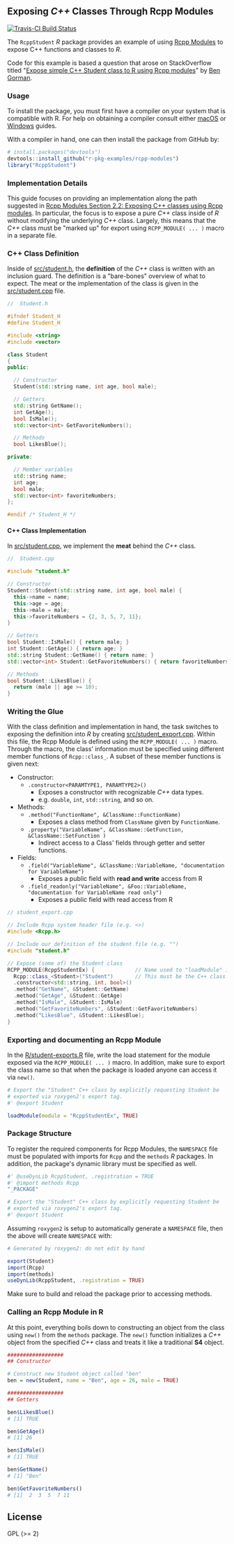 ## Exposing _C++_ Classes Through Rcpp Modules

[![Travis-CI Build Status](https://travis-ci.org/r-pkg-examples/rcpp-modules.svg?branch=master)](https://travis-ci.org/r-pkg-examples/rcpp-modules)

The `RcppStudent` _R_ package provides an example of using [Rcpp Modules](https://cran.r-project.org/web/packages/Rcpp/vignettes/Rcpp-modules.pdf)
to expose C++ functions and classes to _R_.

Code for this example is based a question that arose on StackOverflow titled
"[Expose simple C++ Student class to R using Rcpp modules](https://stackoverflow.com/questions/53659500/expose-simple-c-student-class-to-r-using-rcpp-modules)" 
by [Ben Gorman](https://github.com/ben519).

### Usage

To install the package, you must first have a compiler on your system that is
compatible with R. For help on obtaining a compiler consult either
[macOS](http://thecoatlessprofessor.com/programming/r-compiler-tools-for-rcpp-on-os-x/)
or
[Windows](http://thecoatlessprofessor.com/programming/rcpp/install-rtools-for-rcpp/)
guides.

With a compiler in hand, one can then install the package from GitHub by:

```r
# install.packages("devtools")
devtools::install_github("r-pkg-examples/rcpp-modules")
library("RcppStudent")
```

### Implementation Details

This guide focuses on providing an implementation along the path suggested
in [Rcpp Modules Section 2.2: Exposing C++ classes using Rcpp modules](https://cran.r-project.org/web/packages/Rcpp/vignettes/Rcpp-modules.pdf#page=4).
In particular, the focus is to expose a pure _C++_ class inside of _R_ without
modifying the underlying _C++_ class. Largely, this means that the _C++_ class
must be "marked up" for export using `RCPP_MODULE( ... )` macro in a separate
file.

### C++ Class Definition

Inside of [src/student.h](src/student.h), the **definition** of the _C++_ class
is written with an inclusion guard. The definition is a "bare-bones" overview
of what to expect. The meat or the implementation of the class is given in the
[src/student.cpp](src/student.cpp) file.

```c++
//  Student.h

#ifndef Student_H
#define Student_H

#include <string>
#include <vector>

class Student
{
public:

  // Constructor
  Student(std::string name, int age, bool male);

  // Getters
  std::string GetName();
  int GetAge();
  bool IsMale();
  std::vector<int> GetFavoriteNumbers();

  // Methods
  bool LikesBlue();

private:

  // Member variables
  std::string name;
  int age;
  bool male;
  std::vector<int> favoriteNumbers;
};

#endif /* Student_H */
```

#### C++ Class Implementation

In [src/student.cpp](src/student.cpp), we implement the **meat** behind the _C++_ class. 

```cpp
//  Student.cpp

#include "student.h"

// Constructor
Student::Student(std::string name, int age, bool male) {
  this->name = name;
  this->age = age;
  this->male = male;
  this->favoriteNumbers = {2, 3, 5, 7, 11};
}

// Getters
bool Student::IsMale() { return male; }
int Student::GetAge() { return age; }
std::string Student::GetName() { return name; }
std::vector<int> Student::GetFavoriteNumbers() { return favoriteNumbers; }

// Methods
bool Student::LikesBlue() {
  return (male || age >= 10);
}
```

### Writing the Glue

With the class definition and implementation in hand, the task switches to exposing
the definition into _R_ by creating [src/student_export.cpp](src/student_export.cpp).
Within this file, the Rcpp Module is defined using the `RCPP_MODULE( ... )` macro.
Through the macro, the class' information must be specified using different
member functions of `Rcpp::class_`. A subset of these member functions is
given next:

- Constructor: 
     - `.constructor<PARAMTYPE1, PARAMTYPE2>()`
         - Exposes a constructor with recognizable _C++_ data types.
         - e.g. `double`, `int`, `std::string`, and so on.
- Methods: 
     - `.method("FunctionName", &ClassName::FunctionName)`
         - Exposes a class method from `ClassName` given by `FunctionName`.
     - `.property("VariableName", &ClassName::GetFunction, &ClassName::SetFunction )`
         - Indirect access to a Class' fields through getter and setter functions.
- Fields: 
     - `.field("VariableName", &ClassName::VariableName, "documentation for VariableName")`
         - Exposes a public field with **read and write** access from R
     - `.field_readonly("VariableName", &Foo::VariableName, "documentation for VariableName read only")`
         - Exposes a public field with read access from R


```c++
// student_export.cpp

// Include Rcpp system header file (e.g. <>)
#include <Rcpp.h>

// Include our definition of the student file (e.g. "")
#include "student.h"

// Expose (some of) the Student class
RCPP_MODULE(RcppStudentEx) {             // Name used to "loadModule" in R script
  Rcpp::class_<Student>("Student")       // This must be the C++ class name.
  .constructor<std::string, int, bool>()
  .method("GetName", &Student::GetName)
  .method("GetAge", &Student::GetAge)
  .method("IsMale", &Student::IsMale)
  .method("GetFavoriteNumbers", &Student::GetFavoriteNumbers)
  .method("LikesBlue", &Student::LikesBlue);
}
```

### Exporting and documenting an Rcpp Module

In the [R/student-exports.R](R/student-exports.R) file, write the load 
statement for the module exposed via the `RCPP_MODULE( ... )` macro. In addition,
make sure to export the class name so that when the package is loaded anyone 
can access it via `new()`.

```r
# Export the "Student" C++ class by explicitly requesting Student be
# exported via roxygen2's export tag.
#' @export Student

loadModule(module = "RcppStudentEx", TRUE)
```

### Package Structure

To register the required components for Rcpp Modules, the `NAMESPACE` file 
must be populated with imports for `Rcpp` and the `methods` _R_ packages.
In addition, the package's dynamic library must be specified as well.

```r
#' @useDynLib RcppStudent, .registration = TRUE
#' @import methods Rcpp
"_PACKAGE"

# Export the "Student" C++ class by explicitly requesting Student be
# exported via roxygen2's export tag.
#' @export Student
```

Assuming `roxygen2` is setup to automatically generate a `NAMESPACE` file, then
the above will create `NAMESPACE` with:

```r
# Generated by roxygen2: do not edit by hand

export(Student)
import(Rcpp)
import(methods)
useDynLib(RcppStudent, .registration = TRUE)
```

Make sure to build and reload the package prior to accessing methods.

### Calling an Rcpp Module in R

At this point, everything boils down to constructing an object from the class
using `new()` from the `methods` package. The `new()` function initializes a
_C++_ object from the specified _C++_ class and treats it like a 
traditional **S4** object.

```r
##################
## Constructor

# Construct new Student object called "ben"
ben = new(Student, name = "Ben", age = 26, male = TRUE)

##################
## Getters

ben$LikesBlue()
# [1] TRUE

ben$GetAge()
# [1] 26

ben$IsMale()
# [1] TRUE

ben$GetName()
# [1] "Ben"

ben$GetFavoriteNumbers()
# [1]  2  3  5  7 11
```

## License

GPL (\>= 2)
